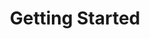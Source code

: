 ---
content_markdown: |-
      ![API Image](/images/logo.png){:class="img-responsive"}
title: Getting Started
position: 1.02
content_markdown: |-
      ![API Image](/images/logo.png){:class="img-responsive"}  <br>
      ##### Welcome to the API documentation page <br>
      ###### Here's a diagram of how Nodes and Relationships work: 

      ![API Image](/images/nodes_and_rel.png){:class="img-responsive"} <br> 
      Here's another image:
      ![API Image](/images/allservices_diagram.png){:class="img-responsive"} <br> 
      ## This API document is designed for those interested in developing for the platform.
      This API is still under development and is a work in progress.
      
left_code_blocks:
  - code_block: |-
      {
        "error": true,
        "message": "error message here"
      }
    title: Response
    language: json
    right_code_blocks:
  - code_block: "{\r\n  \"error\": true,\r\n  \"message\": \"error message here\"\r\n}\r\n\r\n{\r\n    \"message\": \"Internal Server Error\",\r\n    \"request-id\": \"4f6bfd02-e367-4a61-90c7-832d0226dd8c\"\r\n}"
    title: Error Examples
    language: json
right_code_blocks:
  - code_block: |2-
      {
        "id": 3,
        "status": "deleted"
      }
    title: Test for image
    language: json
  - code_block: |2-
      {
        "error": true,
        "message": "Book doesn't exist"
      }
      ![API Image](/images/logo.png){:class="img-responsive"} 
    title: Error
    language: json
---